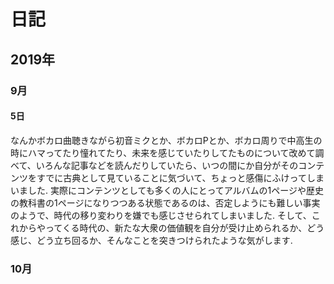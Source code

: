 # 日記

## 2019年

### 9月

#### 5日

なんかボカロ曲聴きながら初音ミクとか、ボカロPとか、ボカロ周りで中高生の時にハマってたり憧れてたり、未来を感じていたりしてたものについて改めて調べて、いろんな記事などを読んだりしていたら、いつの間にか自分がそのコンテンツをすでに古典として見ていることに気づいて、ちょっと感傷にふけってしまいました. 
実際にコンテンツとしても多くの人にとってアルバムの1ページや歴史の教科書の1ページになりつつある状態であるのは、否定しようにも難しい事実のようで、時代の移り変わりを嫌でも感じさせられてしまいました. 
そして、これからやってくる時代の、新たな大衆の価値観を自分が受け止められるか、どう感じ、どう立ち回るか、そんなことを突きつけられたような気がします.

### 10月
